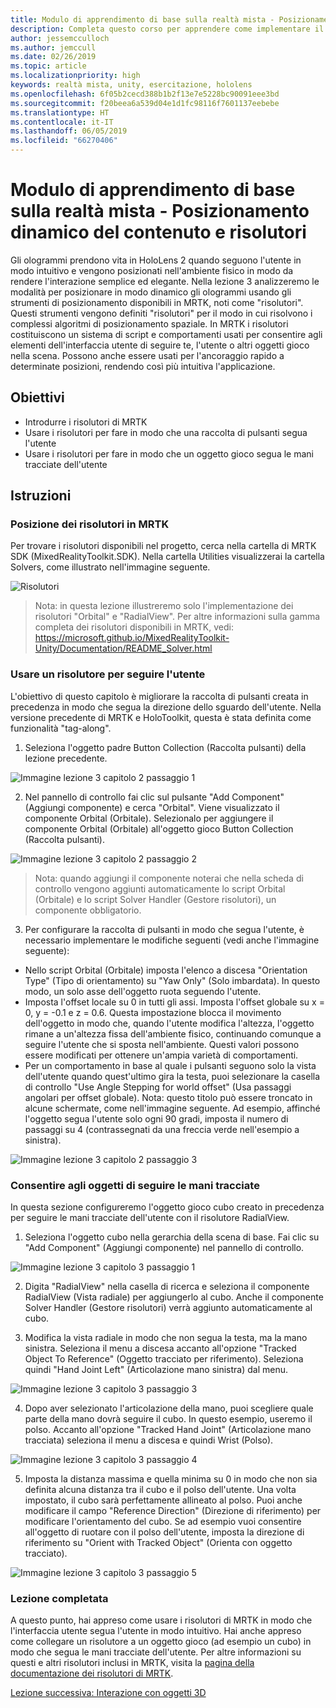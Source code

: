 ```yaml
---
title: Modulo di apprendimento di base sulla realtà mista - Posizionamento dinamico del contenuto e risolutori
description: Completa questo corso per apprendere come implementare il riconoscimento volto di Azure in un'applicazione di realtà mista.
author: jessemcculloch
ms.author: jemccull
ms.date: 02/26/2019
ms.topic: article
ms.localizationpriority: high
keywords: realtà mista, unity, esercitazione, hololens
ms.openlocfilehash: 6f05b2cecd388b1b2f13e7e5228bc90091eee3bd
ms.sourcegitcommit: f20beea6a539d04e1d1fc98116f7601137eebebe
ms.translationtype: HT
ms.contentlocale: it-IT
ms.lasthandoff: 06/05/2019
ms.locfileid: "66270406"
---
```

# <a name="mr-learning-base-module---dynamic-content-placement-and-solvers"></a>Modulo di apprendimento di base sulla realtà mista - Posizionamento dinamico del contenuto e risolutori

Gli ologrammi prendono vita in HoloLens 2 quando seguono l'utente in modo intuitivo e vengono posizionati nell'ambiente fisico in modo da rendere l'interazione semplice ed elegante. Nella lezione 3 analizzeremo le modalità per posizionare in modo dinamico gli ologrammi usando gli strumenti di posizionamento disponibili in MRTK, noti come "risolutori". Questi strumenti vengono definiti "risolutori" per il modo in cui risolvono i complessi algoritmi di posizionamento spaziale. In MRTK i risolutori costituiscono un sistema di script e comportamenti usati per consentire agli elementi dell'interfaccia utente di seguire te, l'utente o altri oggetti gioco nella scena. Possono anche essere usati per l'ancoraggio rapido a determinate posizioni, rendendo così più intuitiva l'applicazione. 

## <a name="objectives"></a>Obiettivi

* Introdurre i risolutori di MRTK
* Usare i risolutori per fare in modo che una raccolta di pulsanti segua l'utente
* Usare i risolutori per fare in modo che un oggetto gioco segua le mani tracciate dell'utente

## <a name="instructions"></a>Istruzioni

### <a name="location-of-solvers-in-the-mrtk"></a>Posizione dei risolutori in MRTK
 Per trovare i risolutori disponibili nel progetto, cerca nella cartella di MRTK SDK (MixedRealityToolkit.SDK). Nella cartella Utilities visualizzerai la cartella Solvers, come illustrato nell'immagine seguente.

![Risolutori](images/lesson3_chapter1_step1im.PNG)

>Nota: in questa lezione illustreremo solo l'implementazione dei risolutori "Orbital" e "RadialView". Per altre informazioni sulla gamma completa dei risolutori disponibili in MRTK, vedi: https://microsoft.github.io/MixedRealityToolkit-Unity/Documentation/README_Solver.html

### <a name="use-a-solver-to-follow-the-user"></a>Usare un risolutore per seguire l'utente
L'obiettivo di questo capitolo è migliorare la raccolta di pulsanti creata in precedenza in modo che segua la direzione dello sguardo dell'utente. Nella versione precedente di MRTK e HoloToolkit, questa è stata definita come funzionalità "tag-along".

1. Seleziona l'oggetto padre Button Collection (Raccolta pulsanti) della lezione precedente.

![Immagine lezione 3 capitolo 2 passaggio 1](images/Lesson3_chapter2_step1im.PNG)

2. Nel pannello di controllo fai clic sul pulsante "Add Component" (Aggiungi componente) e cerca "Orbital". Viene visualizzato il componente Orbital (Orbitale). Selezionalo per aggiungere il componente Orbital (Orbitale) all'oggetto gioco Button Collection (Raccolta pulsanti).

![Immagine lezione 3 capitolo 2 passaggio 2](images/Lesson3_Chapter2_step2im.PNG)

>Nota: quando aggiungi il componente noterai che nella scheda di controllo vengono aggiunti automaticamente lo script Orbital (Orbitale) e lo script Solver Handler (Gestore risolutori), un componente obbligatorio. 

3. Per configurare la raccolta di pulsanti in modo che segua l'utente, è necessario implementare le modifiche seguenti (vedi anche l'immagine seguente):
- Nello script Orbital (Orbitale) imposta l'elenco a discesa "Orientation Type" (Tipo di orientamento) su "Yaw Only" (Solo imbardata). In questo modo, un solo asse dell'oggetto ruota seguendo l'utente.
- Imposta l'offset locale su 0 in tutti gli assi. Imposta l'offset globale su x = 0, y = -0.1 e z = 0.6. Questa impostazione blocca il movimento dell'oggetto in modo che, quando l'utente modifica l'altezza, l'oggetto rimane a un'altezza fissa dell'ambiente fisico, continuando comunque a seguire l'utente che si sposta nell'ambiente. Questi valori possono essere modificati per ottenere un'ampia varietà di comportamenti.
- Per un comportamento in base al quale i pulsanti seguono solo la vista dell'utente quando quest'ultimo gira la testa, puoi selezionare la casella di controllo "Use Angle Stepping for world offset" (Usa passaggi angolari per offset globale). Nota: questo titolo può essere troncato in alcune schermate, come nell'immagine seguente. Ad esempio, affinché l'oggetto segua l'utente solo ogni 90 gradi, imposta il numero di passaggi su 4 (contrassegnati da una freccia verde nell'esempio a sinistra). 

![Immagine lezione 3 capitolo 2 passaggio 3](images/Lesson3_chapter2_step3im.PNG)

### <a name="enabling-objects-to-follow-tracked-hands"></a>Consentire agli oggetti di seguire le mani tracciate

In questa sezione configureremo l'oggetto gioco cubo creato in precedenza per seguire le mani tracciate dell'utente con il risolutore RadialView.

1. Seleziona l'oggetto cubo nella gerarchia della scena di base. Fai clic su "Add Component" (Aggiungi componente) nel pannello di controllo. 

![Immagine lezione 3 capitolo 3 passaggio 1](images/Lesson3_Chapter3_step1im.PNG)

2. Digita "RadialView" nella casella di ricerca e seleziona il componente RadialView (Vista radiale) per aggiungerlo al cubo. Anche il componente Solver Handler (Gestore risolutori) verrà aggiunto automaticamente al cubo.

3. Modifica la vista radiale in modo che non segua la testa, ma la mano sinistra. Seleziona il menu a discesa accanto all'opzione "Tracked Object To Reference" (Oggetto tracciato per riferimento). Seleziona quindi "Hand Joint Left" (Articolazione mano sinistra) dal menu.

![Immagine lezione 3 capitolo 3 passaggio 3](images/Lesson3_chapter3_step3im.PNG)

4. Dopo aver selezionato l'articolazione della mano, puoi scegliere quale parte della mano dovrà seguire il cubo. In questo esempio, useremo il polso. Accanto all'opzione "Tracked Hand Joint" (Articolazione mano tracciata) seleziona il menu a discesa e quindi Wrist (Polso). 

![Immagine lezione 3 capitolo 3 passaggio 4](images/Lesson3_chapter3_step4im.PNG)

5. Imposta la distanza massima e quella minima su 0 in modo che non sia definita alcuna distanza tra il cubo e il polso dell'utente. Una volta impostato, il cubo sarà perfettamente allineato al polso. Puoi anche modificare il campo "Reference Direction" (Direzione di riferimento) per modificare l'orientamento del cubo. Se ad esempio vuoi consentire all'oggetto di ruotare con il polso dell'utente, imposta la direzione di riferimento su "Orient with Tracked Object" (Orienta con oggetto tracciato).

![Immagine lezione 3 capitolo 3 passaggio 5](images/Lesson3_chapter3_step5im.PNG)

### <a name="congratulations"></a>Lezione completata
A questo punto, hai appreso come usare i risolutori di MRTK in modo che l'interfaccia utente segua l'utente in modo intuitivo. Hai anche appreso come collegare un risolutore a un oggetto gioco (ad esempio un cubo) in modo che segua le mani tracciate dell'utente. Per altre informazioni su questi e altri risolutori inclusi in MRTK, visita la [pagina della documentazione dei risolutori di MRTK](https://microsoft.github.io/MixedRealityToolkit-Unity/Documentation/README_Solver.html).

[Lezione successiva: Interazione con oggetti 3D](mrlearning-base-ch4.md)

